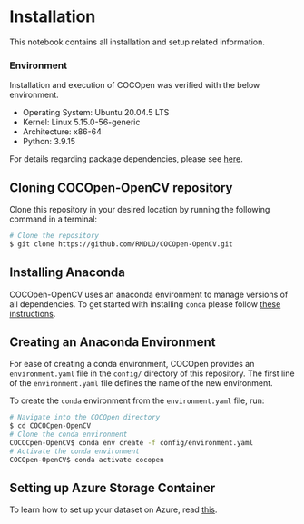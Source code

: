 # **Installation**
This notebook contains all installation and setup related information.

### **Environment**

Installation and execution of COCOpen was verified with the below environment.
- Operating System: Ubuntu 20.04.5 LTS
- Kernel: Linux 5.15.0-56-generic
- Architecture: x86-64
- Python: 3.9.15

For details regarding package dependencies, please see [here](config/environment.yml).

## **Cloning COCOpen-OpenCV repository**
Clone this repository in your desired location by running the following command in a terminal:
```bash
# Clone the repository
$ git clone https://github.com/RMDLO/COCOpen-OpenCV.git
```

## **Installing Anaconda**
COCOpen-OpenCV uses an anaconda environment to manage versions of all dependencies. To get started with installing `conda` please follow [these instructions](https://conda.io/projects/conda/en/latest/user-guide/getting-started.html).

## **Creating an Anaconda Environment**
For ease of creating a conda environment, COCOpen provides an `environment.yaml` file in the `config/` directory of this repository. The first line of the `environment.yaml` file defines the name of the new environment.

To create the `conda` environment from the `environment.yaml` file, run:

```bash
# Navigate into the COCOpen directory
$ cd COCOCpen-OpenCV
# Clone the conda environment
COCOCpen-OpenCV$ conda env create -f config/environment.yaml
# Activate the conda environment
COCOpen-OpenCV$ conda activate cocopen
```

## **Setting up Azure Storage Container**
To learn how to set up your dataset on Azure, read [this](./README_AZURE.md).